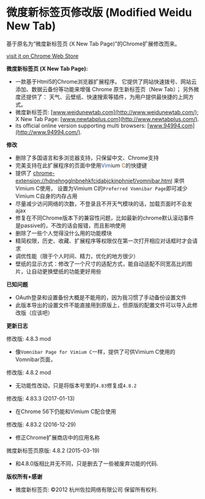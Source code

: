 微度新标签页修改版 (Modified Weidu New Tab)
=============================
基于原名为“微度新标签页 (X New Tab Page)”的Chrome扩展修改而来。

[visit it on Chrome Web Store](https://chrome.google.com/webstore/detail/微度新标签页修改版/hdnehngglnbnehkfcidabjckinphnief)


__微度新标签页 (X New Tab Page):__
* 一款基于Html5的Chrome浏览器扩展程序。
  它提供了网站快速拨号、网站云添加、数据云备份等功能来增强 Chrome
    原生新标签页（New Tab）；
  另外微度还提供了：
    天气、云壁纸、快速搜索等插件，为用户提供最快捷的上网方式。
* 微度新标签页: [www.weidunewtab.com](http://www.weidunewtab.com/);
    X New Tab Page: [www.newtabplus.com](http://www.newtabplus.com/).
* its official online version supporting multi browsers:
    [www.94994.com](http://www.94994.com/).

__修改__
* 删除了多国语言和多浏览器支持，只保留中文、Chrome支持
* 完美支持在此扩展程序的页面中使用<span style="color: #2f508e;">Vim</span>ium <span style="color: #8e5e2f;">C</span>的快捷键
* 提供了
    [chrome-extension://hdnehngglnbnehkfcidabjckinphnief/vomnibar.html](chrome-extension://hdnehngglnbnehkfcidabjckinphnief/vomnibar.html)
    来供Vimium C使用，
  设置为Vimium C的`Preferred Vomnibar Page`即可减少Vimium C自身的内存占用
* 尽量减少访问网络的次数，不登录且不开天气模块的话，加载页面时不会发ajax
* 修复在不同Chrome版本下的兼容性问题，比如最新的chrome默认滚动事件是passive的，不改的话会报错，而且影响使用
* 删除了一些个人觉得没什么用的功能模块
* 精简权限，历史、收藏、扩展程序等权限仅在第一次打开相应对话框时才会请求
* 调优性能（限于个人时间、精力，优化的地方很少）
* 壁纸的显示方式：修改了一个尺寸的适配方式，能自动适配不同宽高比的图片，让自动更换壁纸的功能更好用些

__已知问题__
* OAuth登录和设置备份大概是不能用的，因为我习惯了手动备份设置文件
* 此版本导出的设置文件不能直接用到原版上，但原版的配置文件可以导入此修改版（应该吧）

__更新日志__

修改版: 4.8.3 mod
* 像`Vomnibar Page for Vimium C`一样，提供了可供Vimium C使用的Vomnibar页面，

修改版: 4.8.2 mod
* 无功能性改动，只是将版本号里的`4.83`修复成`4.8.2`

修改版: 4.83.3 (2017-01-13)
* 在Chrome 56下仍能和Vimium C配合使用

修改版: 4.83.2 (2016-12-29)
* 修正Chrome扩展商店中的应用名称

微度新标签页原版: 4.8.2 (2015-03-19)
* 和4.8.0版相比并无不同，只是删去了一些被废弃功能的代码.

__版权所有+感谢__
* 微度新标签页: ©2012 杭州佐拉网络有限公司 保留所有权利.
